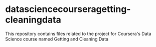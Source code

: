 datasciencecourseragetting-cleaningdata
=======================================

This repository contains files related to the project for Coursera's Data Science course named Getting and Cleaning Data
